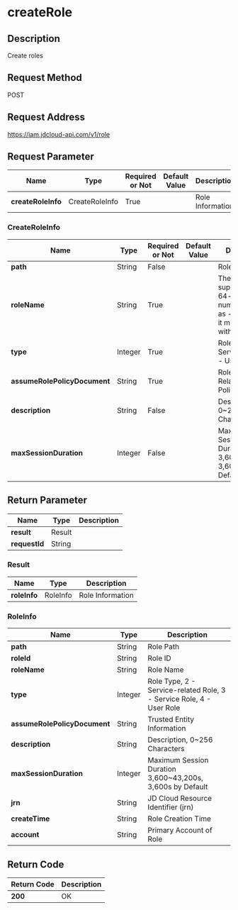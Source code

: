 # createRole


## Description
Create roles

## Request Method
POST

## Request Address
https://iam.jdcloud-api.com/v1/role


## Request Parameter
|Name|Type|Required or Not|Default Value|Description|
|---|---|---|---|---|
|**createRoleInfo**|CreateRoleInfo|True| |Role Information|

### CreateRoleInfo
|Name|Type|Required or Not|Default Value|Description|
|---|---|---|---|---|
|**path**|String|False| |Role Path|
|**roleName**|String|True| |The role name supports 4 to 64-digit letters, numbers as well as - and _, and it must begin with a letter|
|**type**|Integer|True| |Role Type, 3 - Service Role, 4 - User Role|
|**assumeRolePolicyDocument**|String|True| |Role Trust Relationship Policy|
|**description**|String|False| |Description, 0~256 Characters|
|**maxSessionDuration**|Integer|False| |Maximum Session Duration 3,600~43,200s, 3,600s by Default|

## Return Parameter
|Name|Type|Description|
|---|---|---|
|**result**|Result| |
|**requestId**|String| |

### Result
|Name|Type|Description|
|---|---|---|
|**roleInfo**|RoleInfo|Role Information|
### RoleInfo
|Name|Type|Description|
|---|---|---|
|**path**|String|Role Path|
|**roleId**|String|Role ID|
|**roleName**|String|Role Name|
|**type**|Integer|Role Type, 2 - Service-related Role, 3 - Service Role, 4 - User Role|
|**assumeRolePolicyDocument**|String|Trusted Entity Information|
|**description**|String|Description, 0~256 Characters|
|**maxSessionDuration**|Integer|Maximum Session Duration 3,600~43,200s, 3,600s by Default|
|**jrn**|String|JD Cloud Resource Identifier (jrn)|
|**createTime**|String|Role Creation Time|
|**account**|String|Primary Account of Role|

## Return Code
|Return Code|Description|
|---|---|
|**200**|OK|

